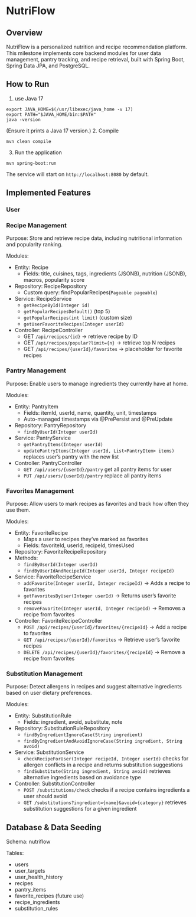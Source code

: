 # NutriFlow
## Overview

NutriFlow is a personalized nutrition and recipe recommendation platform.
This milestone implements core backend modules for user data management, pantry tracking, and recipe retrieval, built with Spring Boot, Spring Data JPA, and PostgreSQL.

## How to Run
1. use Java 17
```shell
export JAVA_HOME=$(/usr/libexec/java_home -v 17)
export PATH="$JAVA_HOME/bin:$PATH"
java -version
```  
(Ensure it prints a Java 17 version.)
2. Compile
```shell
mvn clean compile
```
3. Run the application
```
mvn spring-boot:run
```   
The service will start on `http://localhost:8080` by default.
## Implemented Features
### User

### Recipe Management

Purpose: Store and retrieve recipe data, including nutritional information and popularity ranking.

Modules:
- Entity: Recipe
    - Fields: title, cuisines, tags, ingredients (JSONB), nutrition (JSONB), macros, popularity score
- Repository: RecipeRepository
    - Custom query: findPopularRecipes(`Pageable pageable`)
- Service: RecipeService
    - `getRecipeById(Integer id)`
    - `getPopularRecipesDefault()` (top 5)
    - `getPopularRecipes(int limit)` (custom size)
    - `getUserFavoriteRecipes(Integer userId)`
- Controller: RecipeController
    - GET `/api/recipes/{id}` → retrieve recipe by ID
    - GET `/api/recipes/popular?limit={n}` → retrieve top N recipes
    - GET `/api/recipes/{userId}/favorites` → placeholder for favorite recipes

### Pantry Management

Purpose: Enable users to manage ingredients they currently have at home.

Modules:
- Entity: PantryItem
    - Fields: itemId, userId, name, quantity, unit, timestamps
    - Auto-managed timestamps via @PrePersist and @PreUpdate
- Repository: PantryRepository
    - `findByUserId(Integer userId)`
- Service: PantryService
    - `getPantryItems(Integer userId)`
    - `updatePantryItems(Integer userId, List<PantryItem> items)` replaces user’s pantry with the new list
- Controller: PantryController
    - `GET /api/users/{userId}/pantry` get all pantry items for user
    - `PUT /api/users/{userId}/pantry` replace all pantry items

### Favorites Management
Purpose: Allow users to mark recipes as favorites and track how often they use them.

Modules:

- Entity: FavoriteRecipe
    - Maps a user to recipes they’ve marked as favorites
    - Fields: favoriteId, userId, recipeId, timesUsed
- Repository: FavoriteRecipeRepository
- Methods:
    - `findByUserId(Integer userId)`
    - `findByUserIdAndRecipeId(Integer userId, Integer recipeId)`
- Service: FavoriteRecipeService
    - `addFavorite(Integer userId, Integer recipeId)` → Adds a recipe to favorites
    - `getFavoritesByUser(Integer userId)` → Returns user’s favorite recipes
    - `removeFavorite(Integer userId, Integer recipeId)` → Removes a recipe from favorites
- Controller: FavoriteRecipeController 
    - `POST /api/recipes/{userId}/favorites/{recipeId}` → Add a recipe to favorites
    - `GET /api/recipes/{userId}/favorites` → Retrieve user’s favorite recipes
    - `DELETE /api/recipes/{userId}/favorites/{recipeId}` → Remove a recipe from favorites

### Substitution Management

Purpose: Detect allergens in recipes and suggest alternative ingredients based on user dietary preferences.

Modules:
- Entity: SubstitutionRule
    - Fields: ingredient, avoid, substitute, note
- Repository: SubstitutionRuleRepository
    - `findByIngredientIgnoreCase(String ingredient)`
    - `findByIngredientAndAvoidIgnoreCase(String ingredient, String avoid)`
- Service: SubstitutionService
    - `checkRecipeForUser(Integer recipeId, Integer userId)` checks for allergen conflicts in a recipe and returns substitution suggestions
    - `findSubstitute(String ingredient, String avoid)` retrieves alternative ingredients based on avoidance type
- Controller: SubstitutionController
    - `POST /substitutions/check` checks if a recipe contains ingredients a user should avoid
    - `GET /substitutions?ingredient={name}&avoid={category}` retrieves substitution suggestions for a given ingredient



## Database & Data Seeding

Schema: nutriflow

Tables:
- users
- user_targets
- user_health_history
- recipes
- pantry_items
- favorite_recipes (future use)
- recipe_ingredients
- substitution_rules